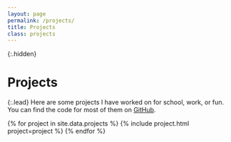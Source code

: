 ```yaml
---
layout: page
permalink: /projects/
title: Projects
class: projects
---
```


{:.hidden}
# Projects

{:.lead}
Here are some projects I have worked on for school, work, or fun. You can find the code for most of them on [GitHub](https://github.com/domoritz).

<div class="grid">
  {% for project in site.data.projects %}
    {% include project.html project=project %}
  {% endfor %}
</div>
